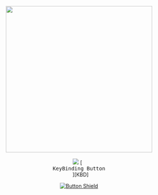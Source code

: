 <!--### Hello there 👋-->

<div id="header" align="center">
  <img src="https://user-images.githubusercontent.com/24496846/211223682-33daaad0-0468-4728-90c6-b08cc3ee2e6d.gif" width="400">
  <br>
  <br>
  <div id='badges' align='center'>
    <a href='https://www.linkedin.com/in/ereninanci/' target='_blank'><img src='https://img.shields.io/badge/LinkedIn-0e76a8?logo=linkedin&logoColor=white&style=for-the-badge'></a>
    [<kbd> <br> KeyBinding Button <br> </kbd>][KBD]

[![Button Shield]][Shield]
    <!--<a href='https://twitter.com/thebardIRL' target='_blank'><img src='https://img.shields.io/badge/Twitter-1da1f2?logo=twitter&logoColor=white&style=for-the-badge'></a>-->
  </div>
</div>


<!---------------------------------------------------------------------------->

[Button Shield]: https://img.shields.io/badge/Shield_Buttons-37a779?style=for-the-badge

[License]: LICENSE
[Shield]: Types/Shield.md
[KBD]: Types/KBD.md
[#]: #


<!---------------------------------[ Badges ]---------------------------------->

[Badge License]: https://img.shields.io/badge/-BY_SA_4.0-ae6c18.svg?style=for-the-badge&labelColor=EF9421&logoColor=white&logo=CreativeCommons
[Badge Likes]: https://img.shields.io/github/stars/MarkedDown/Buttons?style=for-the-badge&labelColor=d0ab23&color=b0901e&logoColor=white&logo=Trustpilot
 <!--
<h2>About Me</h2>
<p>Hello! 👋 I'm bardIRL, otherwise known as Meghan!</p>
<p>I'm a self-taught web developer from the San Francisco Bay Area. 👩‍💻 My passion is creating art through beautiful, innovative, and engaging designs. 💡 In my free time, you can find me nerding out with some video games and playing various instruments. 🎹!</p>
 
 <h2>Skills</h2>
 <ul>
  <li> HTML5/CSS/SASS </li>
  <li> JavaScript </li>
  <li> Node.js </li>
  <li> Express.js </li>
  <li> MongoDB/Mongoose </li>
 </ul>

-->


<!--
**ereninc/ereninc** is a ✨ _special_ ✨ repository because its `README.md` (this file) appears on your GitHub profile.

Here are some ideas to get you started:

- 🔭 I’m currently working on Game Development
- 🌱 I’m currently learning Web Development
- 👯 I’m looking to collaborate on ...
- 🤔 I’m looking for help with ...
- 💬 Ask me about ...
- 📫 How to reach me: ...
- 😄 Pronouns: ...
- ⚡ Fun fact: ...
-->
